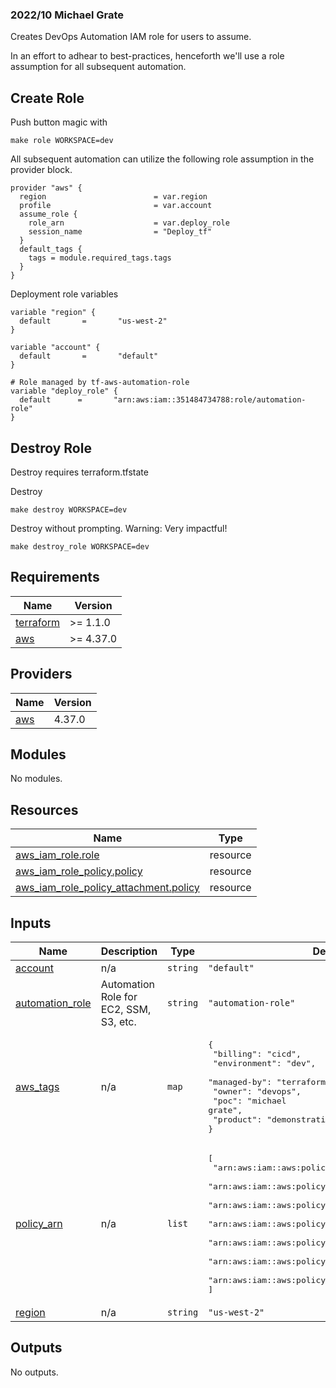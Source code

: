 ### 2022/10 Michael Grate

Creates DevOps Automation IAM role for users to assume.

In an effort to adhear to best-practices, henceforth we'll use a role assumption for all subsequent automation.


## Create Role
Push button magic with
```
make role WORKSPACE=dev
```

All subsequent automation can utilize the following role assumption in the provider block.
```
provider "aws" {
  region                        = var.region
  profile                       = var.account
  assume_role {
    role_arn                    = var.deploy_role
    session_name                = "Deploy_tf"
  }
  default_tags {
    tags = module.required_tags.tags
  }
}
```

Deployment role variables
```
variable "region" {
  default       =       "us-west-2"
}

variable "account" {
  default       =       "default"
}

# Role managed by tf-aws-automation-role 
variable "deploy_role" {
  default      =       "arn:aws:iam::351484734788:role/automation-role"
}
```


## Destroy Role 
Destroy requires terraform.tfstate

Destroy
```
make destroy WORKSPACE=dev
```

Destroy without prompting. Warning: Very impactful!
```
make destroy_role WORKSPACE=dev
```

## Requirements

| Name | Version |
|------|---------|
| <a name="requirement_terraform"></a> [terraform](#requirement\_terraform) | >= 1.1.0 |
| <a name="requirement_aws"></a> [aws](#requirement\_aws) | >= 4.37.0 |

## Providers

| Name | Version |
|------|---------|
| <a name="provider_aws"></a> [aws](#provider\_aws) | 4.37.0 |

## Modules

No modules.

## Resources

| Name | Type |
|------|------|
| [aws_iam_role.role](https://registry.terraform.io/providers/hashicorp/aws/latest/docs/resources/iam_role) | resource |
| [aws_iam_role_policy.policy](https://registry.terraform.io/providers/hashicorp/aws/latest/docs/resources/iam_role_policy) | resource |
| [aws_iam_role_policy_attachment.policy](https://registry.terraform.io/providers/hashicorp/aws/latest/docs/resources/iam_role_policy_attachment) | resource |

## Inputs

| Name | Description | Type | Default | Required |
|------|-------------|------|---------|:--------:|
| <a name="input_account"></a> [account](#input\_account) | n/a | `string` | `"default"` | no |
| <a name="input_automation_role"></a> [automation\_role](#input\_automation\_role) | Automation Role for EC2, SSM, S3, etc. | `string` | `"automation-role"` | no |
| <a name="input_aws_tags"></a> [aws\_tags](#input\_aws\_tags) | n/a | `map` | <pre>{<br>  "billing": "cicd",<br>  "environment": "dev",<br>  "managed-by": "terraform",<br>  "owner": "devops",<br>  "poc": "michael grate",<br>  "product": "demonstration"<br>}</pre> | no |
| <a name="input_policy_arn"></a> [policy\_arn](#input\_policy\_arn) | n/a | `list` | <pre>[<br>  "arn:aws:iam::aws:policy/AmazonEC2FullAccess",<br>  "arn:aws:iam::aws:policy/AmazonVPCFullAccess",<br>  "arn:aws:iam::aws:policy/AmazonSSMFullAccess",<br>  "arn:aws:iam::aws:policy/AmazonS3FullAccess",<br>  "arn:aws:iam::aws:policy/AmazonRDSFullAccess",<br>  "arn:aws:iam::aws:policy/AmazonRoute53FullAccess",<br>  "arn:aws:iam::aws:policy/IAMFullAccess"<br>]</pre> | no |
| <a name="input_region"></a> [region](#input\_region) | n/a | `string` | `"us-west-2"` | no |

## Outputs

No outputs.

